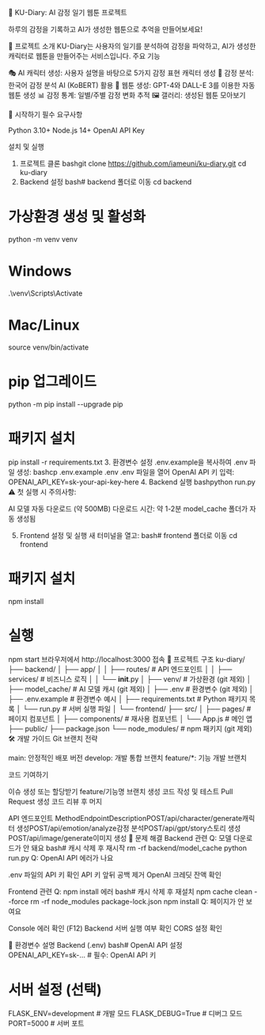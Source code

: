 🎨 KU-Diary: AI 감정 일기 웹툰 프로젝트

하루의 감정을 기록하고 AI가 생성한 웹툰으로 추억을 만들어보세요!

📖 프로젝트 소개
KU-Diary는 사용자의 일기를 분석하여 감정을 파악하고, AI가 생성한 캐릭터로 웹툰을 만들어주는 서비스입니다.
주요 기능

🎭 AI 캐릭터 생성: 사용자 설명을 바탕으로 5가지 감정 표현 캐릭터 생성
📝 감정 분석: 한국어 감정 분석 AI (KoBERT) 활용
🎨 웹툰 생성: GPT-4와 DALL-E 3를 이용한 자동 웹툰 생성
📊 감정 통계: 일별/주별 감정 변화 추적
🖼️ 갤러리: 생성된 웹툰 모아보기

🚀 시작하기
필수 요구사항

Python 3.10+
Node.js 14+
OpenAI API Key

설치 및 실행
1. 프로젝트 클론
bashgit clone https://github.com/iameuni/ku-diary.git
cd ku-diary
2. Backend 설정
bash# backend 폴더로 이동
cd backend

# 가상환경 생성 및 활성화
python -m venv venv

# Windows
.\venv\Scripts\Activate

# Mac/Linux
source venv/bin/activate

# pip 업그레이드
python -m pip install --upgrade pip

# 패키지 설치
pip install -r requirements.txt
3. 환경변수 설정
.env.example을 복사하여 .env 파일 생성:
bashcp .env.example .env
.env 파일을 열어 OpenAI API 키 입력:
OPENAI_API_KEY=sk-your-api-key-here
4. Backend 실행
bashpython run.py
⚠️ 첫 실행 시 주의사항:

AI 모델 자동 다운로드 (약 500MB)
다운로드 시간: 약 1-2분
model_cache 폴더가 자동 생성됨

5. Frontend 설정 및 실행
새 터미널을 열고:
bash# frontend 폴더로 이동
cd frontend

# 패키지 설치
npm install

# 실행
npm start
브라우저에서 http://localhost:3000 접속
📁 프로젝트 구조
ku-diary/
├── backend/
│   ├── app/
│   │   ├── routes/         # API 엔드포인트
│   │   ├── services/       # 비즈니스 로직
│   │   └── __init__.py
│   ├── venv/              # 가상환경 (git 제외)
│   ├── model_cache/       # AI 모델 캐시 (git 제외)
│   ├── .env               # 환경변수 (git 제외)
│   ├── .env.example       # 환경변수 예시
│   ├── requirements.txt   # Python 패키지 목록
│   └── run.py            # 서버 실행 파일
│
└── frontend/
    ├── src/
    │   ├── pages/         # 페이지 컴포넌트
    │   ├── components/    # 재사용 컴포넌트
    │   └── App.js        # 메인 앱
    ├── public/
    ├── package.json
    └── node_modules/     # npm 패키지 (git 제외)
🛠️ 개발 가이드
Git 브랜치 전략

main: 안정적인 배포 버전
develop: 개발 통합 브랜치
feature/*: 기능 개발 브랜치

코드 기여하기

이슈 생성 또는 할당받기
feature/기능명 브랜치 생성
코드 작성 및 테스트
Pull Request 생성
코드 리뷰 후 머지

API 엔드포인트
MethodEndpointDescriptionPOST/api/character/generate캐릭터 생성POST/api/emotion/analyze감정 분석POST/api/gpt/story스토리 생성POST/api/image/generate이미지 생성
🐛 문제 해결
Backend 관련
Q: 모델 다운로드가 안 돼요
bash# 캐시 삭제 후 재시작
rm -rf backend/model_cache
python run.py
Q: OpenAI API 에러가 나요

.env 파일의 API 키 확인
API 키 앞뒤 공백 제거
OpenAI 크레딧 잔액 확인

Frontend 관련
Q: npm install 에러
bash# 캐시 삭제 후 재설치
npm cache clean --force
rm -rf node_modules package-lock.json
npm install
Q: 페이지가 안 보여요

Console 에러 확인 (F12)
Backend 서버 실행 여부 확인
CORS 설정 확인

📝 환경변수 설명
Backend (.env)
bash# OpenAI API 설정
OPENAI_API_KEY=sk-...  # 필수: OpenAI API 키

# 서버 설정 (선택)
FLASK_ENV=development   # 개발 모드
FLASK_DEBUG=True       # 디버그 모드
PORT=5000              # 서버 포트